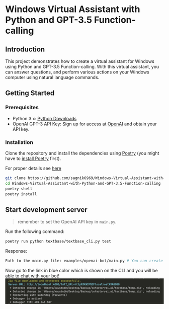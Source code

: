 # Windows Virtual Assistant with Python and GPT-3.5 Function-calling

## Introduction
This project demonstrates how to create a virtual assistant for Windows using Python and GPT-3.5 Function-calling. With this virtual assistant, you can answer questions, and perform various actions on your Windows computer using natural language commands.

## Getting Started

### Prerequisites

- Python 3.x: [Python Downloads](https://www.python.org/downloads/)
- OpenAI GPT-3 API Key: Sign up for access at [OpenAI](https://beta.openai.com/signup/) and obtain your API key.

### Installation

Clone the repository and install the dependencies using [Poetry](https://python-poetry.org/) (you might have to [install Poetry](https://python-poetry.org/docs/#installation) first).

For proper details see [here]()

```bash
git clone https://github.com/sagnik6969/Windows-Virtual-Assistant-with-Python-and-GPT-3.5-Function-calling.git
cd Windows-Virtual-Assistant-with-Python-and-GPT-3.5-Function-calling
poetry shell
poetry install

```

## Start development server
>remember to set the OpenAI API key in `main.py`.

Run the following command:

```bash
poetry run python textbase/textbase_cli.py test
```
Response:
```bash
Path to the main.py file: examples/openai-bot/main.py # You can create a main.py by yourself and add that path here. NOTE: The path should not be in quotes
```
Now go to the link in blue color which is shown on the CLI and you will be able to chat with your bot!
![Local UI](assets/test_command.png)

